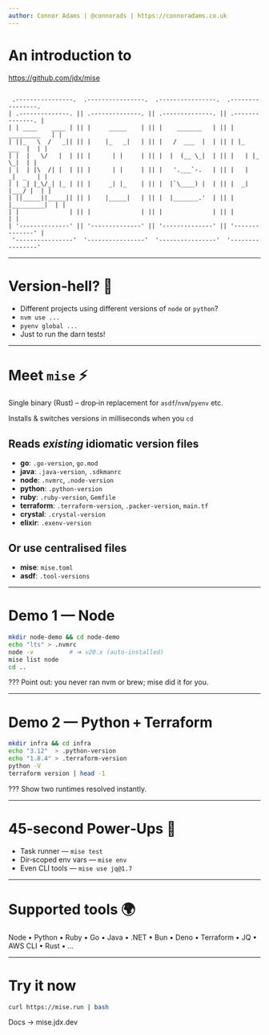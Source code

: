 ```yaml
---
author: Connor Adams | @connorads | https://connoradams.co.uk
---
```


# An introduction to

https://github.com/jdx/mise

```

 .----------------.  .----------------.  .----------------.  .----------------. 
| .--------------. || .--------------. || .--------------. || .--------------. |
| | ____    ____ | || |     _____    | || |    _______   | || |  _________   | |
| ||_   \  /   _|| || |    |_   _|   | || |   /  ___  |  | || | |_   ___  |  | |
| |  |   \/   |  | || |      | |     | || |  |  (__ \_|  | || |   | |_  \_|  | |
| |  | |\  /| |  | || |      | |     | || |   '.___`-.   | || |   |  _|  _   | |
| | _| |_\/_| |_ | || |     _| |_    | || |  |`\____) |  | || |  _| |___/ |  | |
| ||_____||_____|| || |    |_____|   | || |  |_______.'  | || | |_________|  | |
| |              | || |              | || |              | || |              | |
| '--------------' || '--------------' || '--------------' || '--------------' |
 '----------------'  '----------------'  '----------------'  '----------------' 

```

---

# Version‑hell? 👹

- Different projects using different versions of `node` or `python`?
- `nvm use ...`
- `pyenv global ...`
- Just to run the darn tests!

---

# Meet `mise` ⚡

Single binary (Rust) – drop‑in replacement for `asdf`/`nvm`/`pyenv` etc.

Installs & switches versions in milliseconds when you `cd`

## Reads *existing* idiomatic version files
- **go**: `.go-version`, `go.mod`
- **java**: `.java-version`, `.sdkmanrc`
- **node**: `.nvmrc`, `.node-version`
- **python**: `.python-version`
- **ruby**: `.ruby-version`, `Gemfile`
- **terraform**: `.terraform-version`, `.packer-version`, `main.tf`
- **crystal**: `.crystal-version`
- **elixir**: `.exenv-version`

## Or use centralised files
- **mise**: `mise.toml`
- **asdf**: `.tool-versions`

---

# Demo 1 — Node

```bash
mkdir node-demo && cd node-demo
echo "lts" > .nvmrc
node -v          # ➜ v20.x (auto‑installed)
mise list node
cd ..
```

???
Point out: you never ran nvm or brew; mise did it for you.

---

# Demo 2 — Python + Terraform

```bash
mkdir infra && cd infra
echo "3.12"  > .python-version
echo "1.8.4" > .terraform-version
python -V
terraform version | head -1
```

???
Show two runtimes resolved instantly.

---

# 45‑second Power‑Ups 🚀

* Task runner — `mise test`
* Dir‑scoped env vars — `mise env`
* Even CLI tools — `mise use jq@1.7`

---

# Supported tools 🌍

Node • Python • Ruby • Go • Java • .NET • Bun • Deno • Terraform • JQ • AWS CLI • Rust • ...

---

# Try it now

```bash
curl https://mise.run | bash
```

Docs → mise.jdx.dev
